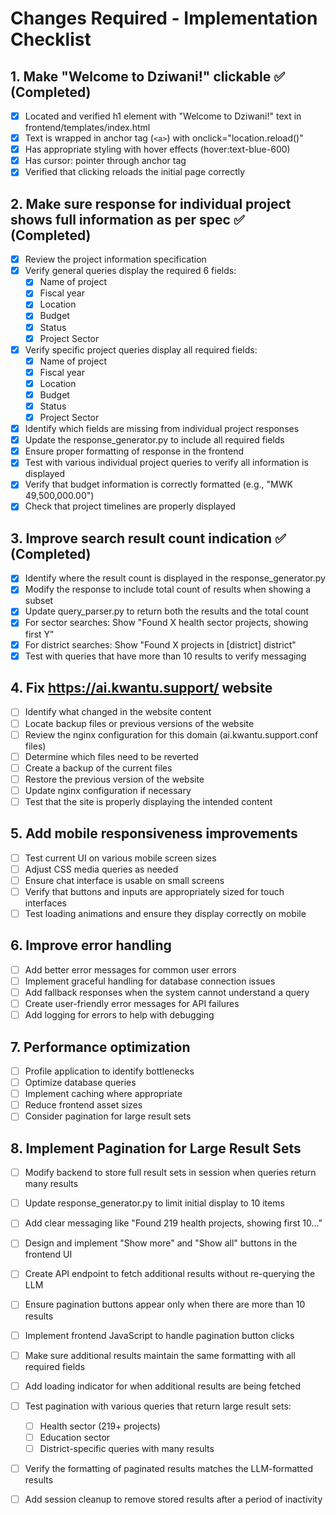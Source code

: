 # Changes Required - Implementation Checklist

## 1. Make "Welcome to Dziwani!" clickable ✅ (Completed)
- [x] Located and verified h1 element with "Welcome to Dziwani!" text in frontend/templates/index.html
- [x] Text is wrapped in anchor tag (`<a>`) with onclick="location.reload()"
- [x] Has appropriate styling with hover effects (hover:text-blue-600)
- [x] Has cursor: pointer through anchor tag
- [x] Verified that clicking reloads the initial page correctly

## 2. Make sure response for individual project shows full information as per spec ✅ (Completed)
- [x] Review the project information specification
- [x] Verify general queries display the required 6 fields:
  - [x] Name of project
  - [x] Fiscal year
  - [x] Location
  - [x] Budget
  - [x] Status
  - [x] Project Sector
- [x] Verify specific project queries display all required fields:
  - [x] Name of project
  - [x] Fiscal year
  - [x] Location
  - [x] Budget
  - [x] Status
  - [x] Project Sector
- [x] Identify which fields are missing from individual project responses
- [x] Update the response_generator.py to include all required fields
- [x] Ensure proper formatting of response in the frontend
- [x] Test with various individual project queries to verify all information is displayed
- [x] Verify that budget information is correctly formatted (e.g., "MWK 49,500,000.00")
- [x] Check that project timelines are properly displayed

## 3. Improve search result count indication ✅ (Completed)
- [x] Identify where the result count is displayed in the response_generator.py
- [x] Modify the response to include total count of results when showing a subset
- [x] Update query_parser.py to return both the results and the total count
- [x] For sector searches: Show "Found X health sector projects, showing first Y"
- [x] For district searches: Show "Found X projects in [district] district"
- [x] Test with queries that have more than 10 results to verify messaging

## 4. Fix https://ai.kwantu.support/ website
- [  ] Identify what changed in the website content
- [  ] Locate backup files or previous versions of the website
- [  ] Review the nginx configuration for this domain (ai.kwantu.support.conf files)
- [  ] Determine which files need to be reverted
- [  ] Create a backup of the current files
- [  ] Restore the previous version of the website
- [  ] Update nginx configuration if necessary
- [  ] Test that the site is properly displaying the intended content

## 5. Add mobile responsiveness improvements
- [  ] Test current UI on various mobile screen sizes
- [  ] Adjust CSS media queries as needed
- [  ] Ensure chat interface is usable on small screens
- [  ] Verify that buttons and inputs are appropriately sized for touch interfaces
- [  ] Test loading animations and ensure they display correctly on mobile

## 6. Improve error handling
- [  ] Add better error messages for common user errors
- [  ] Implement graceful handling for database connection issues
- [  ] Add fallback responses when the system cannot understand a query
- [  ] Create user-friendly error messages for API failures
- [  ] Add logging for errors to help with debugging

## 7. Performance optimization
- [  ] Profile application to identify bottlenecks
- [  ] Optimize database queries
- [  ] Implement caching where appropriate
- [  ] Reduce frontend asset sizes
- [  ] Consider pagination for large result sets

## 8. Implement Pagination for Large Result Sets
- [  ] Modify backend to store full result sets in session when queries return many results
- [  ] Update response_generator.py to limit initial display to 10 items
- [  ] Add clear messaging like "Found 219 health projects, showing first 10..."
- [  ] Design and implement "Show more" and "Show all" buttons in the frontend UI
- [  ] Create API endpoint to fetch additional results without re-querying the LLM
- [  ] Ensure pagination buttons appear only when there are more than 10 results
- [  ] Implement frontend JavaScript to handle pagination button clicks
- [  ] Make sure additional results maintain the same formatting with all required fields
- [  ] Add loading indicator for when additional results are being fetched
- [  ] Test pagination with various queries that return large result sets:
    - [  ] Health sector (219+ projects)
    - [  ] Education sector
    - [  ] District-specific queries with many results
- [  ] Verify the formatting of paginated results matches the LLM-formatted results
- [  ] Add session cleanup to remove stored results after a period of inactivity

